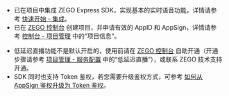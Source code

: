 - 已在项目中集成 ZEGO Express SDK，实现基本的实时语音功能，详情请参考 [快速开始 - 集成](!Low_Latency_Live-Integration/SDK_Integration)。
- 已在 [ZEGO 控制台](https://console.zego.im) 创建项目，并申请有效的 AppID 和 AppSign，详情请参考 [控制台 - 项目管理](#12107) 中的“项目信息”。

<div class="mk-warning">

- 低延迟直播功能不是默认开启的，使用前请在 [ZEGO 控制台](https://console.zego.im) 自助开通（开通步骤请参考 [项目管理 - 服务配置](#14337) 中的“低延迟直播”），或联系 ZEGO 技术支持开通。
- SDK 同时也支持 Token 鉴权，若您需要升级鉴权方式，可参考 [如何从 AppSign 鉴权升级为 Token 鉴权](http://doc-zh.zego.im/faq/token_upgrade?product=ExpressVideo)。
</div>












